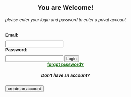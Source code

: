 <!DOCTYPE html>
<html>
<head>
  <title>You are Welcome</title>
  <style>
    body {
      display: flex;
      justify-content: center;
      align-items: center;
      height: 100vh;
      font-family: Arial, sans-serif;
    }

    .login-form {
      padding: 20px;
      background-color: #f8f8f8;
      border-radius: 5px;
      box-shadow: 0 2px 5px rgba(0, 0, 0, 0.1);
    }

    .login-form label {
      display: block;
      margin-bottom: 10px;
      font-weight: bold;
    }

    .login-form input[type="text"],
    .login-form input[type="password"] {
      width: 100%;
      padding: 10px;
      margin-bottom: 20px;
      border-radius: 10px; 
      border: 1px solid #c07c7c;
      background-color: #F3DEDE;
    }

    .login-form input[type="submit"] {
      display: block;
      width: 100%;
      padding: 10px;
      border: none;
      border-radius: 10px;
      background-color: #000802;
      border: #67f045;
      color: white;
      font-size: 16px;
      cursor: pointer;
      
    }
    .login-form input[type="button"] {
      display: block;
      margin: 0 auto;
      width: 320px;
      padding: 10px;
      flex-shrink: 0;
      border: none;
      border-radius: 60px;
      background-color: #55f37d;
      border: #020a01;
      color: rgb(7, 2, 2);
      font-size: 20px;
      cursor: pointer;
       
    }
   
    
    .login-form input[type="submit"]:hover {
      background-color: #67f045;
    }
  </style>
</head>
<body>
  <div class="login-form">
    <h2 align="center">You are Welcome!</h2>
    <h6 align="center"> please enter your login and password to enter a privat account</h6>
    <form>
      <label for="username">Email:</label>
      <input type="text" id="username" name="username" required>
      <label for="password">Password:</label>
      <input type="password" id="password" name="password" required>
      <input type="submit" value="Login">
      <a href="2.html"><label for="forgot password?"  align="center"><u style="color: #0A6402;" >forgot password?</u></label></a>
      <h5 align="center"> Don't have an account?</h5>
      <input type="button" value="create an account" align="center">
      </form>
  </div>
</body>
</html>
